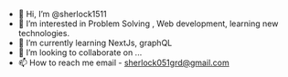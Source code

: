 - 👋 Hi, I’m @sherlock1511
- 👀 I’m interested in Problem Solving , Web development, learning new technologies.
- 🌱 I’m currently learning NextJs, graphQL
- 💞️ I’m looking to collaborate on ...
- 📫 How to reach me email - sherlock051grd@gmail.com

<!---
sherlock1511/sherlock1511 is a ✨ special ✨ repository because its `README.md` (this file) appears on your GitHub profile.
You can click the Preview link to take a look at your changes.
--->
